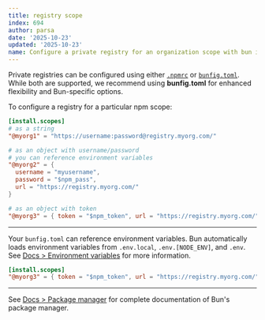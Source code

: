 ```yaml
---
title: registry scope
index: 694
author: parsa
date: '2025-10-23'
updated: '2025-10-23'
name: Configure a private registry for an organization scope with bun install
---
```


Private registries can be configured using either [`.npmrc`](https://bun.sh/docs/install/npmrc) or [`bunfig.toml`](https://bun.sh/docs/runtime/bunfig#install-registry). While both are supported, we recommend using **bunfig.toml** for enhanced flexibility and Bun-specific options.

To configure a registry for a particular npm scope:

```toml#bunfig.toml
[install.scopes]
# as a string
"@myorg1" = "https://username:password@registry.myorg.com/"

# as an object with username/password
# you can reference environment variables
"@myorg2" = {
  username = "myusername",
  password = "$npm_pass",
  url = "https://registry.myorg.com/"
}

# as an object with token
"@myorg3" = { token = "$npm_token", url = "https://registry.myorg.com/" }

```

---

Your `bunfig.toml` can reference environment variables. Bun automatically loads environment variables from `.env.local`, `.env.[NODE_ENV]`, and `.env`. See [Docs > Environment variables](https://bun.sh/docs/runtime/env) for more information.

```toml#bunfig.toml
[install.scopes]
"@myorg3" = { token = "$npm_token", url = "https://registry.myorg.com/" }
```

---

See [Docs > Package manager](https://bun.sh/docs/cli/install) for complete documentation of Bun's package manager.
